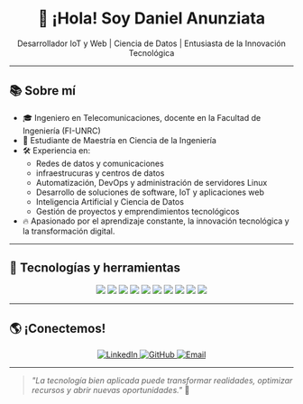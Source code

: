 <!-- Banner principal -->
<!--<p align="center">
  <img src="https://raw.githubusercontent.com/tu_usuario/tu_repositorio/main/assets/banner_github.png" alt="Banner" width="100%">
</p>-->
<h1 align="center">👋 ¡Hola! Soy Daniel Anunziata</h1>

<p align="center">
  Desarrollador IoT y Web | Ciencia de Datos | Entusiasta de la Innovación Tecnológica
</p>

---

## 📚 Sobre mí

- 🎓 Ingeniero en Telecomunicaciones, docente en la Facultad de Ingeniería (FI-UNRC)
- 📖 Estudiante de Maestría en Ciencia de la Ingeniería
- 🛠️ Experiencia en:
  - Redes de datos y comunicaciones
  - infraestrucuras y centros de datos
  - Automatización, DevOps y administración de servidores Linux
  - Desarrollo de soluciones de software, IoT y aplicaciones web
  - Inteligencia Artificial y Ciencia de Datos
  - Gestión de proyectos y emprendimientos tecnológicos
- 🔥 Apasionado por el aprendizaje constante, la innovación tecnológica y la transformación digital.

---

## 🚀 Tecnologías y herramientas

<p align="center">
  <img src="https://img.shields.io/badge/Python-3776AB?style=for-the-badge&logo=python&logoColor=white"/>
  <img src="https://img.shields.io/badge/FastAPI-009688?style=for-the-badge&logo=fastapi&logoColor=white"/>
  <img src="https://img.shields.io/badge/Streamlit-FF4B4B?style=for-the-badge&logo=streamlit&logoColor=white"/>
  <img src="https://img.shields.io/badge/Docker-2496ED?style=for-the-badge&logo=docker&logoColor=white"/>
  <img src="https://img.shields.io/badge/Kubernetes-326CE5?style=for-the-badge&logo=kubernetes&logoColor=white"/>
  <img src="https://img.shields.io/badge/React-20232A?style=for-the-badge&logo=react&logoColor=61DAFB"/>
  <img src="https://img.shields.io/badge/Linux-FCC624?style=for-the-badge&logo=linux&logoColor=black"/>
  <img src="https://img.shields.io/badge/Bash-4EAA25?style=for-the-badge&logo=gnubash&logoColor=white"/>
  <img src="https://img.shields.io/badge/MySQL-005C84?style=for-the-badge&logo=mysql&logoColor=white"/>
  <img src="https://img.shields.io/badge/InfluxDB-22ADF6?style=for-the-badge&logo=influxdb&logoColor=white"/>
</p>

---

## 🌎 ¡Conectemos!

<p align="center">
  <a href="https://www.linkedin.com/in/daniel-anunziata-545b681b/" target="_blank">
    <img src="https://img.shields.io/badge/LinkedIn-blue?style=for-the-badge&logo=linkedin&logoColor=white" alt="LinkedIn">
  </a>
  <a href="https://github.com/danunziata" target="_blank">
    <img src="https://img.shields.io/badge/GitHub-black?style=for-the-badge&logo=github&logoColor=white" alt="GitHub">
  </a>
  <a href="mailto:danunziata@ing.unrc.edu.ar">
    <img src="https://img.shields.io/badge/Email-D14836?style=for-the-badge&logo=gmail&logoColor=white" alt="Email">
  </a>
</p>

---

> _"La tecnología bien aplicada puede transformar realidades, optimizar recursos y abrir nuevas oportunidades."_ 🚀
